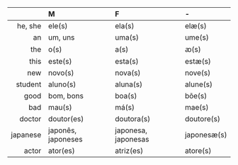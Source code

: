 |          | M                  | F                   | -           |
| -------: | :----------------- | :------------------ | :---------- |
|  he, she | ele(s)             | ela(s)              | elæ(s)      |
|       an | um, uns            | uma(s)              | ume(s)      |
|      the | o(s)               | a(s)                | ꜵ(s)        |
|     this | este(s)            | esta(s)             | estæ(s)     |
|      new | novo(s)            | nova(s)             | nove(s)     |
|  student | aluno(s)           | aluna(s)            | alune(s)    |
|     good | bom, bons          | boa(s)              | bõe(s)      |
|      bad | mau(s)             | má(s)               | mae(s)      |
|   doctor | doutor(es)         | doutora(s)          | doutore(s)  |
| japanese | japonês, japoneses | japonesa, japonesas | japonesæ(s) |
|    actor | ator(es)           | atriz(es)           | atore(s)    |
